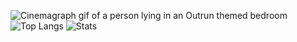 <!--
**moons/moons** is a ✨ _special_ ✨ repository because its `README.md` (this file) appears on your GitHub profile.

Here are some ideas to get you started:

- 🔭 I’m currently working on ...
- 🌱 I’m currently learning ...
- 👯 I’m looking to collaborate on ...
- 🤔 I’m looking for help with ...
- 💬 Ask me about ...
- 📫 How to reach me: ...
- 😄 Pronouns: ...
- ⚡ Fun fact: ...
-->
![Cinemagraph gif of a person lying in an Outrun themed bedroom](https://browser9.qhimg.com/bdr/__85/t01753453b660de14e9.jpg)
![Top Langs](https://github-readme-stats.vercel.app/api/top-langs/?username=ZP-AlwaysWin&hide=html)
![Stats](https://github-readme-stats.vercel.app/api?username=ZP-AlwaysWin&show_icons=true&count_private=true&line_height=40)
